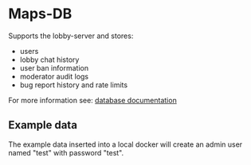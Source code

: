 # Maps-DB

Supports the lobby-server and stores:
  - users
  - lobby chat history
  - user ban information
  - moderator audit logs
  - bug report history and rate limits

For more information see: [database documentation](/docs/development/database/)

## Example data

The example data inserted into a local docker will create an admin user
named "test" with password "test".
